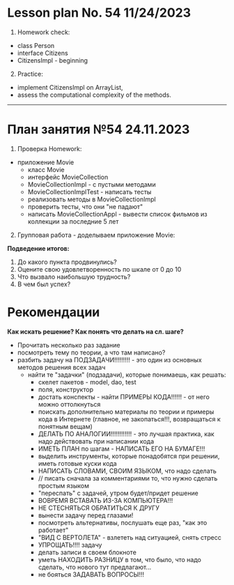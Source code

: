 # Lesson plan No. 54 11/24/2023

1. Homework check:
- class Person
- interface Citizens
- CitizensImpl - beginning

2. Practice:
- implement CitizensImpl on ArrayList,
- assess the computational complexity of the methods.


___________________________________________

# План занятия №54 24.11.2023

1. Проверка Homework:
- приложение Movie 
  - класс Movie
  - интерфейс MovieCollection
  - MovieCollectionImpl - с пустыми методами
  - MovieCollectionImplTest - написать тесты 
  - реализовать методы в MovieCollectionImpl
  - проверить тесты, что они "не падают"
  - написать MovieCollectionAppl - вывести список фильмов из коллекции за последние 5 лет

2. Групповая работа - доделываем приложение Movie:

**Подведение итогов:**
1. До какого пункта продвинулись?
2. Оцените свою удовлетворенность по шкале от 0 до 10
3. Что вызвало наибольшую трудность?
4. В чем был успех?


# Рекомендации

**Как искать решение? Как понять что делать на сл. шаге?**
- Прочитать несколько раз задание
- посмотреть тему по теории, а что там написано? 
- разбить задачу на ПОДЗАДАЧИ!!!!!!!!! - это один из основных методов решения всех задач
  - найти те "задачки" (подзадачи), которые понимаешь, как решать:
    - скелет пакетов - model, dao, test
    - поля, конструктор
    - достать конспекты - найти ПРИМЕРЫ КОДА!!!!!! - от него можно оттолкнуться
    - поискать дополнительно материалы по теории и примеры кода в Интернете (главное, не закопаться!!!,
    возвращаться к понятным вещам)
    - ДЕЛАТЬ ПО АНАЛОГИИ!!!!!!!!!!!!  - это лучшая практика, как надо действовать при написании кода
    - ИМЕТЬ ПЛАН по шагам - НАПИСАТЬ ЕГО НА БУМАГЕ!!! 
    - выделить инструменты, которые понадобятся при решении, иметь готовые куски кода
    - НАПИСАТЬ СЛОВАМИ, СВОИМ ЯЗЫКОМ, что надо сделать
    - // писать сначала за комментариями то, что нужно сделать простым языком
    - "переспать" с задачей, утром будет/придет решение
    - ВОВРЕМЯ ВСТАВАТЬ ИЗ-ЗА КОМПЬЮТЕРА!!!
    - НЕ СТЕСНЯТЬСЯ ОБРАТИТЬСЯ К ДРУГУ
    - вынести задачу перед глазами!
    - посмотреть альтернативы, послушать еще раз, "как это работает"
    - "ВИД С ВЕРТОЛЕТА" - взлететь над ситуацией, снять стресс
    - УПРОЩАТЬ!!!! задачу
    - делать записи в своем блокноте
    - уметь НАХОДИТЬ РАЗНИЦУ в том, что было, что надо сделать, что нового тут предлагают...
    - не бояться ЗАДАВАТЬ ВОПРОСЫ!!!








